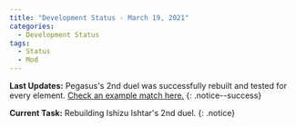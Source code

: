 ```yaml
---
title: "Development Status - March 19, 2021"
categories:
  - Development Status
tags:
  - Status
  - Mod
---
```


**Last Updates:** Pegasus's 2nd duel was successfully rebuilt and tested for every element. [Check an example match here.](https://www.youtube.com/watch?v=Pk891u8CcGM)
{: .notice--success}

**Current Task:** Rebuilding Ishizu Ishtar's 2nd duel.
{: .notice}
